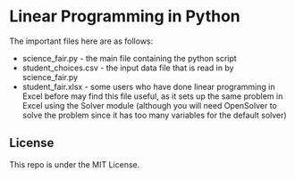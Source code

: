 # Linear Programming in Python

The important files here are as follows:

* science_fair.py - the main file containing the python script 
* student_choices.csv - the input data file that is read in by science_fair.py 
* student_fair.xlsx - some users who have done linear programming in Excel before may find this file useful, as it sets up the same problem in Excel using the Solver module (although you will need OpenSolver to solve the problem since it has too many variables for the default solver) 


## License

This repo is under the MIT License.
